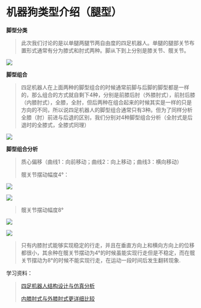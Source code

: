 # 机器狗类型介绍（腿型）

**脚型分类**

>​	此次我们讨论的是以单腿两腿节两自由度的四足机器人。单腿的腿部关节布置形式通常有分为膝式和肘式两种。脚从下到上分别是膝关节、髋关节。
>

![](/pic/ch7/7.3/1.png)

**脚型组合**

>​	四足机器人在上面两种的脚型组合的时候通常前脚与后脚的脚型都是一样的，那么组合的方式就自剩下4种，分别是前膝后肘（外膝肘式），前肘后膝（内膝肘式），全膝，全肘，但后两种在组合起来的时候其实是一样的只是方向的不同，所以说四足机器人的脚型组合通常只有3种。但为了同样分析全膝（肘）前进与后退的区别，我们分别对4种脚型组合分析（全肘式是后退时的全膝式，全膝式同理）
>

![](/pic/ch7/7.3/2.png)

**脚型组合分析**

>质心偏移（曲线1：向前移动；曲线2：向上移动；曲线3：横向移动）
>
>髋关节摆动幅度4°：
>

![](/pic/ch7/7.3/3.png)

![](/pic/ch7/7.3/4.png)

>髋关节摆动幅度8°
>

![](/pic/ch7/7.3/5.png)

![](/pic/ch7/7.3/6.png)

>只有内膝肘式能够实现稳定的行走，并且在垂直方向上和横向方向上的位移都很小，其余种在髋关节摆动为4°的时候虽能实现行走但是不稳定，而在髋关节摆动为8°的时候不能实现行走，在运动一段时间后发生翻转现象.

学习资料：

>[四足机器人结构设计与仿真分析](https://search.cn-ki.net/doc_detail?dbcode=CJFD&amp;filename=JXSJ201207009&amp;df=OtGdoBFc1dVQ3lGU2QzMYVGNxNjdSZjU5oHUtxWbJdmRsRTZpdlSKF0YpN1Y5Y2QygGWZZ0auZHdrNmRDx0LrVEWsRHeZdVQw9EeBJzKGlHWTJWR28UeJBXRDlncEhHeTpHbhVmSyUVcrlXT4gHV380RsZmSpRlc) 
>
>[内膝肘式与外膝肘式更详细比较](httphs://search.cn-ki.net/doc_detail?dbcode=CJFD&filename=JZCK201404062&df=20Edx5WWwJjNHlVUlVlW49ENNFWMYplQoRUTrkndzQmcwBDcqRWNsVDRsR2MMl2bmVUVxZUVvd3anZlY1glby00dVBXQrgUesVzL3AHZYZFTSZGeSRDZCJmeTRVakRXeCl3LuNjVyFkUwNVUuZWOGl0bulmYzhUU)

